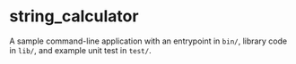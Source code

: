 # string_calculator

A sample command-line application with an entrypoint in `bin/`, library code
in `lib/`, and example unit test in `test/`.

